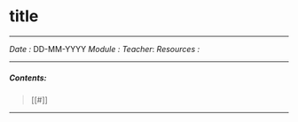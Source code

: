 # title
---
*Date :* DD-MM-YYYY
*Module :* 
*Teacher*: 
*Resources :*

---
##### Contents: 
 > [[#]]

--- 

